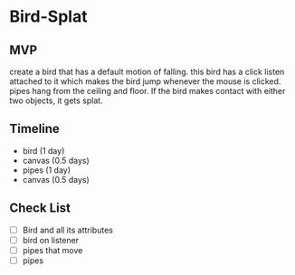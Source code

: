 # Bird-Splat

## MVP
create a bird that has a default motion of falling.
this bird has a click listen attached to it which makes the bird jump whenever the mouse is clicked.
pipes hang from the ceiling and floor. If the bird makes contact with either two objects, it gets splat.

## Timeline
- bird (1 day)
- canvas (0.5 days)
- pipes (1 day)
- canvas (0.5 days)

## Check List
- [ ] Bird and all its attributes
- [ ] bird on listener 
- [ ] pipes that move
- [ ] pipes
